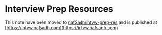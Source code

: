 Interview Prep Resources
========================

This note have been moved to 
[nafSadh/intvw-prep-res](https://github.com/nafSadh/intvw-prep-res) 
and is published at  [https://intvw.nafsadh.com](https://intvw.nafsadh.com)
